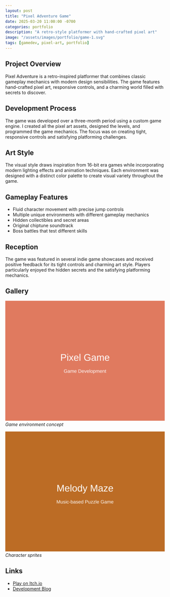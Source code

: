 ```yaml
---
layout: post
title: "Pixel Adventure Game"
date: 2025-03-20 11:00:00 -0700
categories: portfolio
description: "A retro-style platformer with hand-crafted pixel art"
image: "/assets/images/portfolio/game-1.svg"
tags: [gamedev, pixel-art, portfolio]
---
```


## Project Overview

Pixel Adventure is a retro-inspired platformer that combines classic gameplay mechanics with modern design sensibilities. The game features hand-crafted pixel art, responsive controls, and a charming world filled with secrets to discover.

## Development Process

The game was developed over a three-month period using a custom game engine. I created all the pixel art assets, designed the levels, and programmed the game mechanics. The focus was on creating tight, responsive controls and satisfying platforming challenges.

## Art Style

The visual style draws inspiration from 16-bit era games while incorporating modern lighting effects and animation techniques. Each environment was designed with a distinct color palette to create visual variety throughout the game.

## Gameplay Features

- Fluid character movement with precise jump controls
- Multiple unique environments with different gameplay mechanics
- Hidden collectibles and secret areas
- Original chiptune soundtrack
- Boss battles that test different skills

## Reception

The game was featured in several indie game showcases and received positive feedback for its tight controls and charming art style. Players particularly enjoyed the hidden secrets and the satisfying platforming mechanics.

## Gallery

![Game environment concept](/assets/images/portfolio/game-1.svg)
*Game environment concept*

![Character sprites](/assets/images/portfolio/game-2.svg)
*Character sprites*

## Links

- [Play on Itch.io](https://itch.io/)
- [Development Blog](#)
